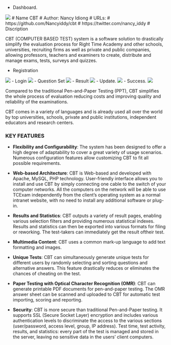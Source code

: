 - Dashboard.
<img src="./images/dashboard.JPG" />
 # Name CBT
# Author: Nancy Idiong
# URLs:
# https://github.com/Nancyiddy/cbt
# https://twitter.com/nancy_iddy
# Discription

CBT (COMPUTER BASED TEST) system is a software solution  to
drastically simplify the evaluation process for Right Time Academy and other schools, universities,
recruiting firms as well as private and public companies, allowing
professors, teachers and examiners to create, distribute and manage exams,
tests, surveys and quizzes.


- Registration
<img src="./images/register.JPG" />
- Login
<img src="./images/Login.JPG" />
- Question Set
<img src="./images//question set.JPG" />
- Result
<img src="./images/result.JPG" />
- Update.
<img src="./images/update.JPG" />
- Success.
<img src="./images/success.JPG" />

Compared to the traditional Pen-and-Paper Testing (PPT), CBT simplifies
the whole process of evaluation reducing costs and improving quality and
reliability of the examinations.

CBT comes in a variety of languages and is already used all over the
world by top universities, schools, private and public institutions,
independent educators and research centers.

### KEY FEATURES

* **Flexibility and Configurability**: The system has been designed to offer a
high degree of adaptability to cover a great variety of usage scenarios.
Numerous configuration features allow customizing CBT to fit all possible
requirements.

* **Web-based Architecture**: CBT is Web-based and developed with Apache, MySQL, PHP technology.
User-friendly interface allows you to install and use CBT by simply connecting one cable to the switch of
your computer networks. All the computers on the network will be able to use
TCExam independently from the client’s operating system as a normal intranet
website, with no need to install any additional software or plug-in.

* **Results and Statistics**: CBT outputs a variety of result pages, enabling
various selection filters and providing numerous statistical indexes.
Results and statistics can then be exported into various formats for filing
or reworking. The test-takers can immediately get the result oftheir test.

* **Multimedia Content**: CBT uses a common mark-up language to add text
formatting and images.

* **Unique Tests**: CBT can simultaneously generate unique tests for
different users by randomly selecting and sorting questions and alternative
answers. This feature drastically reduces or eliminates the chances of
cheating on the test.

* **Paper Testing with Optical Character Recognition (OMR)**: CBT can
generate printable PDF documents for pen-and-paper testing. The OMR answer
sheet can be scanned and uploaded to CBT for automatic test importing,
scoring and reporting.

* **Security**: CBT is more secure than traditional Pen-and-Paper testing.
It supports SSL (Secure Socket Layer) encryption and includes various
authentication levels to discriminate the access to the various sections
(user/password, access level, group, IP address). Test time, test activity,
results, and statistics: every part of the test is managed and stored in the
server, leaving no sensitive data in the users’ client computers.
